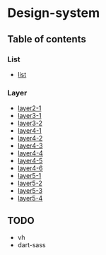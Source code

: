# Design-system

## Table of contents

### List

-   [list](https://thegicode.github.io/design-system/dev/html/list.html)

### Layer

-   [layer2-1](https://thegicode.github.io/design-system/dev/html/layer/layer2-1.html)
-   [layer3-1](https://thegicode.github.io/design-system/dev/html/layer/layer3-1.html)
-   [layer3-2](https://thegicode.github.io/design-system/dev/html/layer/layer3-2.html)
-   [layer4-1](https://thegicode.github.io/design-system/dev/html/layer/layer4-1.html)
-   [layer4-2](https://thegicode.github.io/design-system/dev/html/layer/layer4-2.html)
-   [layer4-3](https://thegicode.github.io/design-system/dev/html/layer/layer4-3.html)
-   [layer4-4](https://thegicode.github.io/design-system/dev/html/layer/layer4-4.html)
-   [layer4-5](https://thegicode.github.io/design-system/dev/html/layer/layer4-5.html)
-   [layer4-6](https://thegicode.github.io/design-system/dev/html/layer/layer4-6.html)
-   [layer5-1](https://thegicode.github.io/design-system/dev/html/layer/layer5-1.html)
-   [layer5-2](https://thegicode.github.io/design-system/dev/html/layer/layer5-2.html)
-   [layer5-3](https://thegicode.github.io/design-system/dev/html/layer/layer5-3.html)
-   [layer5-4](https://thegicode.github.io/design-system/dev/html/layer/layer5-4.html)

## TODO

-   vh
-   dart-sass

